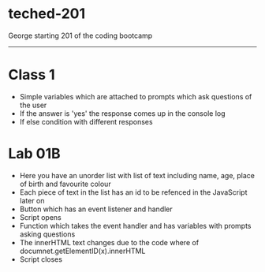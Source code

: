 # teched-201
George starting 201 of the coding bootcamp

___________________________________________________________________________
# Class 1
- Simple variables which are attached to prompts which ask questions of the user
- If the answer is 'yes' the response comes up in the console log
- If else condition with different responses

# Lab 01B
- Here you have an unorder list with list of text including name, age, place of birth and favourite colour
- Each piece of text in the list has an id to be refenced in the JavaScript later on
- Button which has an event listener and handler
- Script opens
- Function which takes the event handler and has variables with prompts asking questions
- The innerHTML text changes due to the code where of documnet.getElementID(x).innerHTML 
- Script closes 

